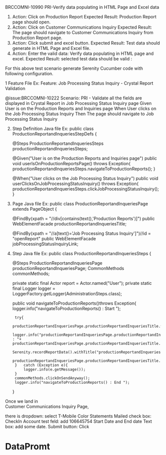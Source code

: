 BRCCOMNI-10990
PRI-Verify data populating in HTML Page and Excel data

1. Action: Click on Production Report
	Expected Result: Production Report page should open.
2. Action: Click on Customer Communications Inquiry
	Expected Result: The page should navigate to Customer Communications Inquiry from Production Report page.
3. Action: Click submit and excel button.
	Expected Result: Test data should generate in HTML Page and Excel file.
4. Action: Enter the valid data: Verify data populating in HTML page and excel.
	Expected Result: selected test data should be valid :

For this above test scenario generate Serenity Cucumber code with following configuration.

1 Feature File
	Ex: Feature: Job Processing Status Inquiry - Crystal Report Validation

  @issue:BRCCOMNI-10222
  Scenario: PRI - Validate all the fields are displayed in Crystal Report in Job Processing Status Inquiry page
    Given User is on the Production Reports and Inquiries page
    When User clicks on the Job Processing Status Inquiry
    Then The page should navigate to Job Processing Status Inquiry


2. Step Definition Java file
	Ex: public class ProductionReportandInqueriesStepDefs {

    @Steps
    ProductionReportandInqueriesSteps productionReportandInqueriesSteps;


    @Given("User is on the Production Reports and Inquiries page")
    public void userIsOnProductionReportsPage() throws Exception{
        productionReportandInqueriesSteps.navigateToProductionReports();
    }

    @When("User clicks on the Job Processing Status Inquiry")
    public void userClicksOnJobProcessingStatusInquiry() throws Exception{
        productionReportandInqueriesSteps.clickJobProcessingStatusInquiry();
    }

3. Page Java file
	Ex: public class ProductionReportandInqueriesPage extends PageObject {

    @FindBy(xpath = "//div[contains(text(),'Production Reports')]")
    public WebElementFacade  productionReportandInqueriesTitle;

    @FindBy(xpath = "//a[text()='Job Processing Status Inquiry']")//id = "openReport"
    public WebElementFacade jobProcessingStatusInquiryLink;

4. Step Java file
	Ex: public class ProductionReportandInqueriesSteps {


    @Steps
    ProductionReportandInqueriesPage productionReportandInqueriesPage;
    CommonMethods commonMethods;

    private static final Actor report = Actor.named("User");
    private static final Logger logger = LoggerFactory.getLogger(AdministrationSteps.class);

    public void navigateToProductionReports()throws Exception{
        logger.info("navigateToProductionReports() : Start ");

        try{
            productionReportandInqueriesPage.productionReportandInqueriesTitle.waitUntilClickable();
            logger.info("productionReportandInqueriesPage.productionReportandInqueriesTitle.isDisplayed() : "+ productionReportandInqueriesPage.productionReportandInqueriesTitle.isDisplayed());
            Serenity.recordReportData().withTitle("productionReportandInqueriesPage.productionReportandInqueriesTitle.isDisplayed()");
            productionReportandInqueriesPage.productionReportandInqueriesTitle.click();
        }   catch (Exception e){
            logger.info(e.getMessage());
        }
        commonMethods.clickOnSendAnyway();
        logger.info("navigateToProductionReports() : End ");
    }


Once we land in 	
Customer Communications Inquiry Page,

there is dropdown: select T-Mobile Color Statements
Mailed check box: CheckIn
Account test feld: add 106645754
Start Date and End date Text box: add some date.
Submit button: Click

# DataPromt
